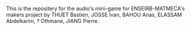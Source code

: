 This is the repositery for the audio's mini-game for ENSEIRB-MATMECA's makers project by THUET Bastien, JOSSE Ivan, BAHOU Anas, ELASSAM Abdelkarim, ? Othmane, JIANG Pierre.
